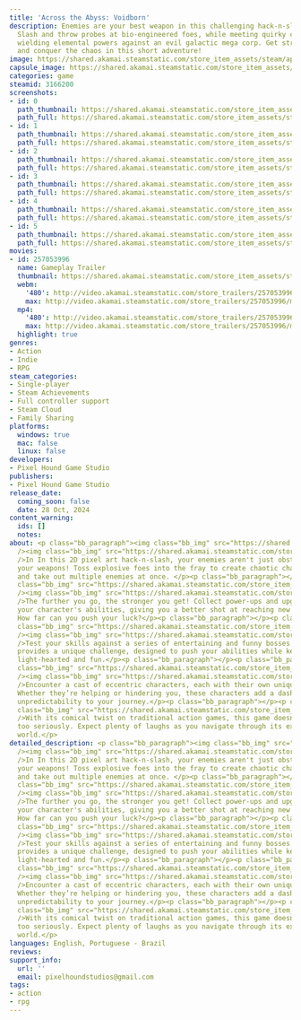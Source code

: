```yaml
---
title: 'Across the Abyss: Voidborn'
description: Enemies are your best weapon in this challenging hack-n-slash survivor!
  Slash and throw probes at bio-engineered foes, while meeting quirky characters and
  wielding elemental powers against an evil galactic mega corp. Get stronger, go further,
  and conquer the chaos in this short adventure!
image: https://shared.akamai.steamstatic.com/store_item_assets/steam/apps/3166200/header.jpg?t=1730137240
capsule_image: https://shared.akamai.steamstatic.com/store_item_assets/steam/apps/3166200/9df0193576a11315612aca3cdac35e4a33737712/capsule_231x87.jpg?t=1730137240
categories: game
steamid: 3166200
screenshots:
- id: 0
  path_thumbnail: https://shared.akamai.steamstatic.com/store_item_assets/steam/apps/3166200/ss_863bf7575a561d9ebe1feeeb0073cac2bd623780.600x338.jpg?t=1730137240
  path_full: https://shared.akamai.steamstatic.com/store_item_assets/steam/apps/3166200/ss_863bf7575a561d9ebe1feeeb0073cac2bd623780.1920x1080.jpg?t=1730137240
- id: 1
  path_thumbnail: https://shared.akamai.steamstatic.com/store_item_assets/steam/apps/3166200/ss_779506f54b105bf3ed47ee268b9285059244ac9c.600x338.jpg?t=1730137240
  path_full: https://shared.akamai.steamstatic.com/store_item_assets/steam/apps/3166200/ss_779506f54b105bf3ed47ee268b9285059244ac9c.1920x1080.jpg?t=1730137240
- id: 2
  path_thumbnail: https://shared.akamai.steamstatic.com/store_item_assets/steam/apps/3166200/ss_87a8311d71fa03fbeef05eb4da4352476f1c1490.600x338.jpg?t=1730137240
  path_full: https://shared.akamai.steamstatic.com/store_item_assets/steam/apps/3166200/ss_87a8311d71fa03fbeef05eb4da4352476f1c1490.1920x1080.jpg?t=1730137240
- id: 3
  path_thumbnail: https://shared.akamai.steamstatic.com/store_item_assets/steam/apps/3166200/ss_8f4939c4e58aafd5d35119fbf975ea75c5814ddf.600x338.jpg?t=1730137240
  path_full: https://shared.akamai.steamstatic.com/store_item_assets/steam/apps/3166200/ss_8f4939c4e58aafd5d35119fbf975ea75c5814ddf.1920x1080.jpg?t=1730137240
- id: 4
  path_thumbnail: https://shared.akamai.steamstatic.com/store_item_assets/steam/apps/3166200/ss_cd6bfa81b645937299c676e9eea4c4123e380131.600x338.jpg?t=1730137240
  path_full: https://shared.akamai.steamstatic.com/store_item_assets/steam/apps/3166200/ss_cd6bfa81b645937299c676e9eea4c4123e380131.1920x1080.jpg?t=1730137240
- id: 5
  path_thumbnail: https://shared.akamai.steamstatic.com/store_item_assets/steam/apps/3166200/ss_da706d9010f1571d29f5a047dc99f09dc3244fd0.600x338.jpg?t=1730137240
  path_full: https://shared.akamai.steamstatic.com/store_item_assets/steam/apps/3166200/ss_da706d9010f1571d29f5a047dc99f09dc3244fd0.1920x1080.jpg?t=1730137240
movies:
- id: 257053996
  name: Gameplay Trailer
  thumbnail: https://shared.akamai.steamstatic.com/store_item_assets/steam/apps/257053996/movie.293x165.jpg?t=1726028297
  webm:
    '480': http://video.akamai.steamstatic.com/store_trailers/257053996/movie480_vp9.webm?t=1726028297
    max: http://video.akamai.steamstatic.com/store_trailers/257053996/movie_max_vp9.webm?t=1726028297
  mp4:
    '480': http://video.akamai.steamstatic.com/store_trailers/257053996/movie480.mp4?t=1726028297
    max: http://video.akamai.steamstatic.com/store_trailers/257053996/movie_max.mp4?t=1726028297
  highlight: true
genres:
- Action
- Indie
- RPG
steam_categories:
- Single-player
- Steam Achievements
- Full controller support
- Steam Cloud
- Family Sharing
platforms:
  windows: true
  mac: false
  linux: false
developers:
- Pixel Hound Game Studio
publishers:
- Pixel Hound Game Studio
release_date:
  coming_soon: false
  date: 28 Oct, 2024
content_warning:
  ids: []
  notes:
about: <p class="bb_paragraph"><img class="bb_img" src="https://shared.akamai.steamstatic.com/store_item_assets/steam/apps/3166200/extras/Header_-_Explosive_Combat.png?t=1730137240"
  /><img class="bb_img" src="https://shared.akamai.steamstatic.com/store_item_assets/steam/apps/3166200/extras/Enemy_as_weapon_GIF_optimized.gif?t=1730137240"
  />In In this 2D pixel art hack-n-slash, your enemies aren't just obstacles—they're
  your weapons! Toss explosive foes into the fray to create chaotic chain reactions
  and take out multiple enemies at once. </p><p class="bb_paragraph"></p><p class="bb_paragraph"><img
  class="bb_img" src="https://shared.akamai.steamstatic.com/store_item_assets/steam/apps/3166200/extras/Header_-_Power_up___Progress.png?t=1730137240"
  /><img class="bb_img" src="https://shared.akamai.steamstatic.com/store_item_assets/steam/apps/3166200/extras/Upgrade_GIF.gif?t=1730137240"
  />The further you go, the stronger you get! Collect power-ups and upgrades to enhance
  your character's abilities, giving you a better shot at reaching new levels of chaos.
  How far can you push your luck?</p><p class="bb_paragraph"></p><p class="bb_paragraph"><img
  class="bb_img" src="https://shared.akamai.steamstatic.com/store_item_assets/steam/apps/3166200/extras/Header_-_Bosses_with_a_Twist.png?t=1730137240"
  /><img class="bb_img" src="https://shared.akamai.steamstatic.com/store_item_assets/steam/apps/3166200/extras/Boss_GIF.gif?t=1730137240"
  />Test your skills against a series of entertaining and funny bosses. Each boss
  provides a unique challenge, designed to push your abilities while keeping the action
  light-hearted and fun.</p><p class="bb_paragraph"></p><p class="bb_paragraph"><img
  class="bb_img" src="https://shared.akamai.steamstatic.com/store_item_assets/steam/apps/3166200/extras/Header_-_Quirky_Characters.png?t=1730137240"
  /><img class="bb_img" src="https://shared.akamai.steamstatic.com/store_item_assets/steam/apps/3166200/extras/Dialogue_GIF.gif?t=1730137240"
  />Encounter a cast of eccentric characters, each with their own unique personalities.
  Whether they’re helping or hindering you, these characters add a dash of humor and
  unpredictability to your journey.</p><p class="bb_paragraph"></p><p class="bb_paragraph"><img
  class="bb_img" src="https://shared.akamai.steamstatic.com/store_item_assets/steam/apps/3166200/extras/Header_-_Laugh_out_loud.png?t=1730137240"
  />With its comical twist on traditional action games, this game doesn’t take itself
  too seriously. Expect plenty of laughs as you navigate through its explosive, unpredictable
  world.</p>
detailed_description: <p class="bb_paragraph"><img class="bb_img" src="https://shared.akamai.steamstatic.com/store_item_assets/steam/apps/3166200/extras/Header_-_Explosive_Combat.png?t=1730137240"
  /><img class="bb_img" src="https://shared.akamai.steamstatic.com/store_item_assets/steam/apps/3166200/extras/Enemy_as_weapon_GIF_optimized.gif?t=1730137240"
  />In In this 2D pixel art hack-n-slash, your enemies aren't just obstacles—they're
  your weapons! Toss explosive foes into the fray to create chaotic chain reactions
  and take out multiple enemies at once. </p><p class="bb_paragraph"></p><p class="bb_paragraph"><img
  class="bb_img" src="https://shared.akamai.steamstatic.com/store_item_assets/steam/apps/3166200/extras/Header_-_Power_up___Progress.png?t=1730137240"
  /><img class="bb_img" src="https://shared.akamai.steamstatic.com/store_item_assets/steam/apps/3166200/extras/Upgrade_GIF.gif?t=1730137240"
  />The further you go, the stronger you get! Collect power-ups and upgrades to enhance
  your character's abilities, giving you a better shot at reaching new levels of chaos.
  How far can you push your luck?</p><p class="bb_paragraph"></p><p class="bb_paragraph"><img
  class="bb_img" src="https://shared.akamai.steamstatic.com/store_item_assets/steam/apps/3166200/extras/Header_-_Bosses_with_a_Twist.png?t=1730137240"
  /><img class="bb_img" src="https://shared.akamai.steamstatic.com/store_item_assets/steam/apps/3166200/extras/Boss_GIF.gif?t=1730137240"
  />Test your skills against a series of entertaining and funny bosses. Each boss
  provides a unique challenge, designed to push your abilities while keeping the action
  light-hearted and fun.</p><p class="bb_paragraph"></p><p class="bb_paragraph"><img
  class="bb_img" src="https://shared.akamai.steamstatic.com/store_item_assets/steam/apps/3166200/extras/Header_-_Quirky_Characters.png?t=1730137240"
  /><img class="bb_img" src="https://shared.akamai.steamstatic.com/store_item_assets/steam/apps/3166200/extras/Dialogue_GIF.gif?t=1730137240"
  />Encounter a cast of eccentric characters, each with their own unique personalities.
  Whether they’re helping or hindering you, these characters add a dash of humor and
  unpredictability to your journey.</p><p class="bb_paragraph"></p><p class="bb_paragraph"><img
  class="bb_img" src="https://shared.akamai.steamstatic.com/store_item_assets/steam/apps/3166200/extras/Header_-_Laugh_out_loud.png?t=1730137240"
  />With its comical twist on traditional action games, this game doesn’t take itself
  too seriously. Expect plenty of laughs as you navigate through its explosive, unpredictable
  world.</p>
languages: English, Portuguese - Brazil
reviews:
support_info:
  url: ''
  email: pixelhoundstudios@gmail.com
tags:
- action
- rpg
---
```



